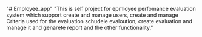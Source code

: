 "# Employee_app" 
"This is self project for epmloyee perfomance evaluation system which support create and manage users, create and manage Criteria used for the evaluation schudele evaloution, create evaluation and manage it and genarete report and the other functionality."
